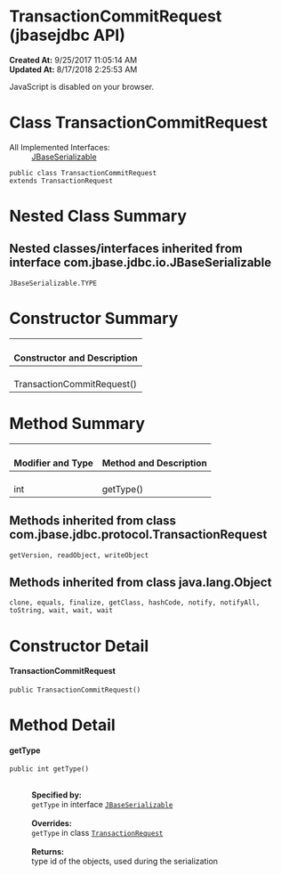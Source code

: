 # TransactionCommitRequest (jbasejdbc API)

**Created At:** 9/25/2017 11:05:14 AM  
**Updated At:** 8/17/2018 2:25:53 AM  

<script type="text/javascript"><!--
    try {
        if (location.href.indexOf('is-external=true') == -1) {
            parent.document.title="TransactionCommitRequest (jbasejdbc   API)";
        }
    }
    catch(err) {
    }
//-->
var methods = {"i0":10};
var tabs = {65535:["t0","All Methods"],2:["t2","Instance Methods"],8:["t4","Concrete Methods"]};
var altColor = "altColor";
var rowColor = "rowColor";
var tableTab = "tableTab";
var activeTableTab = "activeTableTab";</script><noscript><div>JavaScript is disabled on your browser.</div></noscript><!-- ========= START OF TOP NAVBAR ======= -->
<!--   -->

# Class TransactionCommitRequest

<dt>All Implemented Interfaces:</dt><dd><a href="/39232-io/com_jbase_jdbc_io_JBaseSerializable" title="interface in com.jbase.jdbc.io">JBaseSerializable</a></dd>


```
public class TransactionCommitRequest
extends TransactionRequest
```



# <!--   -->

# 


# Nested Class Summary

## <!--   -->

## Nested classes/interfaces inherited from interface com.jbase.jdbc.io.JBaseSerializable
`JBaseSerializable.TYPE`





<!-- ======== CONSTRUCTOR SUMMARY ======== -->
<!--   -->

# Constructor Summary


| <br>Constructor and Description<br> |
| --- |
| <br>TransactionCommitRequest()<br> |



<!-- ========== METHOD SUMMARY =========== -->
<!--   -->

# Method Summary


| <br>Modifier and Type<br> | <br>Method and Description<br> |
| --- | --- |
| <br>int<br> | <br>getType()<br> |




## <!--   -->

## 


## Methods inherited from class com.jbase.jdbc.protocol.TransactionRequest
`getVersion, readObject, writeObject`




## <!--   -->

## Methods inherited from class java.lang.Object
`clone, equals, finalize, getClass, hashCode, notify, notifyAll, toString, wait, wait, wait`
<!--   -->

# 


# Constructor Detail
<!--   -->
#### **TransactionCommitRequest**

```
public TransactionCommitRequest()
```


<!-- ============ METHOD DETAIL ========== -->
# <!--   -->

# 


# Method Detail
<!--   -->
#### **getType**

```
public int getType()
```
<dl><dt style="margin-left: 40px;"><br><span class="overrideSpecifyLabel"><strong>Specified by:</strong></span></dt><dd style="margin-left: 40px;"><code>getType</code> in interface <code><a href="/39232-io/com_jbase_jdbc_io_JBaseSerializable" title="interface in com.jbase.jdbc.io">JBaseSerializable</a></code></dd><dt style="margin-left: 40px;"><br><span class="overrideSpecifyLabel"><strong>Overrides:</strong></span></dt><dd style="margin-left: 40px;"><code>getType</code> in class <code><a href="/39240-protocol/com_jbase_jdbc_protocol_transactionrequest" title="class in com.jbase.jdbc.protocol">TransactionRequest</a></code></dd><dt style="margin-left: 40px;"><br><span class="returnLabel"><strong>Returns:</strong></span></dt><dd style="margin-left: 40px;">type id of the objects, used during the serialization</dd></dl>
<!-- ========= END OF CLASS DATA ========= --><!-- ======= START OF BOTTOM NAVBAR ====== -->
<!--   -->
